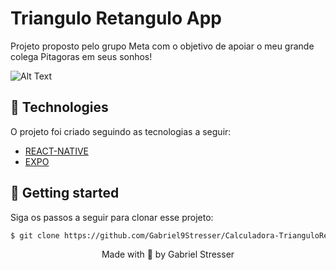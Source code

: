 # Triangulo Retangulo App
Projeto proposto pelo grupo Meta com o objetivo de apoiar o meu grande colega Pitagoras em seus sonhos!

![Alt Text](https://media.giphy.com/media/Q8zKN4zm1JG43djm3w/giphy.gif)

## 🧪 Technologies

O projeto foi criado seguindo as tecnologias a seguir:

- [REACT-NATIVE](https://react-native.org/)
- [EXPO](https://expo.org)

## 🚀 Getting started

Siga os passos a seguir para clonar esse projeto:

```bash
$ git clone https://github.com/Gabriel9Stresser/Calculadora-TrianguloRetangulo.git && cd Calculadora-TrianguloRetangulo
```

<p align="center">Made with 💜 by Gabriel Stresser</p>
